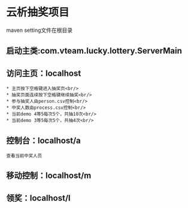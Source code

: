 # 云析抽奖项目<br/>
maven setting文件在根目录<br/>
## 启动主类:com.vteam.lucky.lottery.ServerMain<br/>
## 访问主页：localhost<br/>
    * 主页按下空格键进入抽奖页<br/>
    * 抽奖页面连续按下空格键继续抽奖<br/>
    * 参与抽奖人由person.csv控制<br/>
    * 中奖人数由process.csv控制<br/>
    * 当前demo 4等5每次5个，共抽10次<br/>
    * 当前demo 3等5每次5个，共抽4次<br/>
## 控制台：localhost/a<br/>
    查看当前中奖人员
## 移动控制：localhost/m<br/>
## 领奖：localhost/l<br/>
